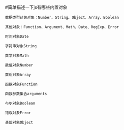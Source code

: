 #简单描述一下js有哪些内置对象

    数据类型封装对象：Number、String、Object、Array、Boolean

    其他对象：Function、Argument、Math、Date、RegExp、Error

    时间对象Date

    字符串对象String

    数学对象Math

    数值对象Number

    数组对象Array

    函数对象Function

    函数参数集合arguments

    布尔对象Boolean

    错误对象Error
    
    基础对象Object
